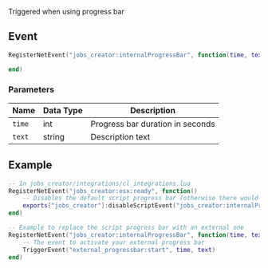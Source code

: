 Triggered when using progress bar

## Event
``` lua
RegisterNetEvent("jobs_creator:internalProgressBar", function(time, text)

end)
```

### Parameters

| Name              | Data Type | Description                       |
| -                 | -         | -                                 |
| `time`            | int       | Progress bar duration in seconds  |
| `text`            | string    | Description text                  |

## Example
``` lua
-- In jobs_creator/integrations/cl_integrations.lua
RegisterNetEvent("jobs_creator:esx:ready", function() 
    -- Disables the default script progress bar (otherwise there would be 2 progress bars)
    exports["jobs_creator"]:disableScriptEvent("jobs_creator:internalProgressBar")
end)

-- Example to replace the script progress bar with an external one
RegisterNetEvent("jobs_creator:internalProgressBar", function(time, text)
    -- The event to activate your external progress bar
    TriggerEvent("external_progressbar:start", time, text)
end)
```